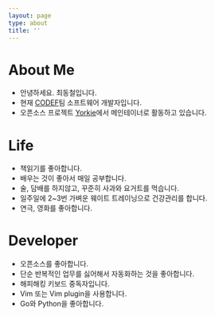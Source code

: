 ```yaml
---
layout: page
type: about
title: ''
---
```


# About Me
- 안녕하세요. 최동철입니다.
- 현재 [CODEF](https://codef.io)팀 소프트웨어 개발자입니다.
- 오픈소스 프로젝트 [Yorkie](https://github.com/yorkie-team)에서 메인테이너로 활동하고 있습니다.

# Life
- 책읽기를 좋아합니다.
- 배우는 것이 좋아서 매일 공부합니다.
- 술, 담배를 하지않고, 꾸준히 사과와 요거트를 먹습니다.
- 일주일에 2~3번 가벼운 웨이트 트레이닝으로 건강관리를 합니다.
- 연극, 영화를 좋아합니다.

# Developer
- 오픈소스를 좋아합니다.
- 단순 반복적인 업무를 싫어해서 자동화하는 것을 좋아합니다.
- 해피해킹 키보드 중독자입니다.
- Vim 또는 Vim plugin을 사용합니다.
- Go와 Python을 좋아합니다.